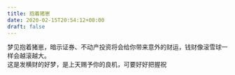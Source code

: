 ```yaml
---
title: 抱着猪崽
date: 2020-02-15T20:54:12+08:00
draft: false
---
```


梦见抱着猪崽，暗示证券、不动产投资将会给你带来意外的财运，钱财像滚雪球一样会越滚越大。<br>
这是发横财的好梦，是上天赐予你的良机，可要好好把握祝